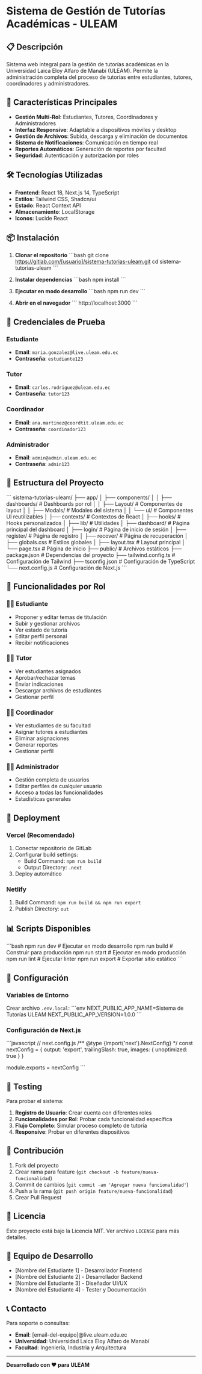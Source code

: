 # Sistema de Gestión de Tutorías Académicas - ULEAM

## 📋 Descripción

Sistema web integral para la gestión de tutorías académicas en la Universidad Laica Eloy Alfaro de Manabí (ULEAM). Permite la administración completa del proceso de tutorías entre estudiantes, tutores, coordinadores y administradores.

## 🚀 Características Principales

- **Gestión Multi-Rol**: Estudiantes, Tutores, Coordinadores y Administradores
- **Interfaz Responsive**: Adaptable a dispositivos móviles y desktop
- **Gestión de Archivos**: Subida, descarga y eliminación de documentos
- **Sistema de Notificaciones**: Comunicación en tiempo real
- **Reportes Automáticos**: Generación de reportes por facultad
- **Seguridad**: Autenticación y autorización por roles

## 🛠️ Tecnologías Utilizadas

- **Frontend**: React 18, Next.js 14, TypeScript
- **Estilos**: Tailwind CSS, Shadcn/ui
- **Estado**: React Context API
- **Almacenamiento**: LocalStorage
- **Iconos**: Lucide React

## 📦 Instalación

1. **Clonar el repositorio**
\`\`\`bash
git clone https://gitlab.com/[usuario]/sistema-tutorias-uleam.git
cd sistema-tutorias-uleam
\`\`\`

2. **Instalar dependencias**
\`\`\`bash
npm install
\`\`\`

3. **Ejecutar en modo desarrollo**
\`\`\`bash
npm run dev
\`\`\`

4. **Abrir en el navegador**
\`\`\`
http://localhost:3000
\`\`\`

## 🔐 Credenciales de Prueba

### Estudiante
- **Email**: `maria.gonzalez@live.uleam.edu.ec`
- **Contraseña**: `estudiante123`

### Tutor
- **Email**: `carlos.rodriguez@uleam.edu.ec`
- **Contraseña**: `tutor123`

### Coordinador
- **Email**: `ana.martinez@coordtit.uleam.edu.ec`
- **Contraseña**: `coordinador123`

### Administrador
- **Email**: `admin@admin.uleam.edu.ec`
- **Contraseña**: `admin123`

## 📁 Estructura del Proyecto

\`\`\`
sistema-tutorias-uleam/
├── app/
│   ├── components/
│   │   ├── dashboards/          # Dashboards por rol
│   │   ├── Layout/              # Componentes de layout
│   │   ├── Modals/              # Modales del sistema
│   │   └── ui/                  # Componentes UI reutilizables
│   ├── contexts/                # Contextos de React
│   ├── hooks/                   # Hooks personalizados
│   ├── lib/                     # Utilidades
│   ├── dashboard/               # Página principal del dashboard
│   ├── login/                   # Página de inicio de sesión
│   ├── register/                # Página de registro
│   ├── recover/                 # Página de recuperación
│   ├── globals.css              # Estilos globales
│   ├── layout.tsx               # Layout principal
│   └── page.tsx                 # Página de inicio
├── public/                      # Archivos estáticos
├── package.json                 # Dependencias del proyecto
├── tailwind.config.ts           # Configuración de Tailwind
├── tsconfig.json                # Configuración de TypeScript
└── next.config.js               # Configuración de Next.js
\`\`\`

## 🎯 Funcionalidades por Rol

### 👨‍🎓 Estudiante
- Proponer y editar temas de titulación
- Subir y gestionar archivos
- Ver estado de tutoría
- Editar perfil personal
- Recibir notificaciones

### 👨‍🏫 Tutor
- Ver estudiantes asignados
- Aprobar/rechazar temas
- Enviar indicaciones
- Descargar archivos de estudiantes
- Gestionar perfil

### 👨‍💼 Coordinador
- Ver estudiantes de su facultad
- Asignar tutores a estudiantes
- Eliminar asignaciones
- Generar reportes
- Gestionar perfil

### 👨‍💻 Administrador
- Gestión completa de usuarios
- Editar perfiles de cualquier usuario
- Acceso a todas las funcionalidades
- Estadísticas generales

## 🚀 Deployment

### Vercel (Recomendado)
1. Conectar repositorio de GitLab
2. Configurar build settings:
   - Build Command: `npm run build`
   - Output Directory: `.next`
3. Deploy automático

### Netlify
1. Build Command: `npm run build && npm run export`
2. Publish Directory: `out`

## 📊 Scripts Disponibles

\`\`\`bash
npm run dev          # Ejecutar en modo desarrollo
npm run build        # Construir para producción
npm run start        # Ejecutar en modo producción
npm run lint         # Ejecutar linter
npm run export       # Exportar sitio estático
\`\`\`

## 🔧 Configuración

### Variables de Entorno
Crear archivo `.env.local`:
\`\`\`env
NEXT_PUBLIC_APP_NAME=Sistema de Tutorías ULEAM
NEXT_PUBLIC_APP_VERSION=1.0.0
\`\`\`

### Configuración de Next.js
\`\`\`javascript
// next.config.js
/** @type {import('next').NextConfig} */
const nextConfig = {
  output: 'export',
  trailingSlash: true,
  images: {
    unoptimized: true
  }
}

module.exports = nextConfig
\`\`\`

## 🧪 Testing

Para probar el sistema:

1. **Registro de Usuario**: Crear cuenta con diferentes roles
2. **Funcionalidades por Rol**: Probar cada funcionalidad específica
3. **Flujo Completo**: Simular proceso completo de tutoría
4. **Responsive**: Probar en diferentes dispositivos

## 📝 Contribución

1. Fork del proyecto
2. Crear rama para feature (`git checkout -b feature/nueva-funcionalidad`)
3. Commit de cambios (`git commit -am 'Agregar nueva funcionalidad'`)
4. Push a la rama (`git push origin feature/nueva-funcionalidad`)
5. Crear Pull Request

## 📄 Licencia

Este proyecto está bajo la Licencia MIT. Ver archivo `LICENSE` para más detalles.

## 👥 Equipo de Desarrollo

- [Nombre del Estudiante 1] - Desarrollador Frontend
- [Nombre del Estudiante 2] - Desarrollador Backend
- [Nombre del Estudiante 3] - Diseñador UI/UX
- [Nombre del Estudiante 4] - Tester y Documentación

## 📞 Contacto

Para soporte o consultas:
- **Email**: [email-del-equipo]@live.uleam.edu.ec
- **Universidad**: Universidad Laica Eloy Alfaro de Manabí
- **Facultad**: Ingeniería, Industria y Arquitectura

---

**Desarrollado con ❤️ para ULEAM**
